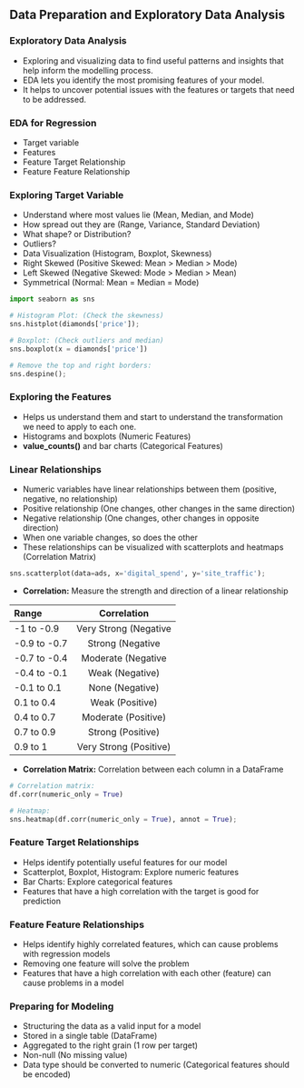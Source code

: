 ## **Data Preparation and Exploratory Data Analysis**

### Exploratory Data Analysis
- Exploring and visualizing data to find useful patterns and insights that help inform the modelling process.
- EDA lets you identify the most promising features of your model.
- It helps to uncover potential issues with the features or targets that need to be addressed.

### **EDA** for **Regression**
- Target variable
- Features
- Feature Target Relationship
- Feature Feature Relationship

### Exploring Target Variable
- Understand where most values lie (Mean, Median, and Mode)
- How spread out they are (Range, Variance, Standard Deviation)
- What shape? or Distribution?
- Outliers?
- Data Visualization (Histogram, Boxplot, Skewness)
- Right Skewed (Positive Skewed: Mean > Median > Mode)
- Left Skewed (Negative Skewed: Mode > Median > Mean)
- Symmetrical (Normal: Mean = Median = Mode)

```python
import seaborn as sns

# Histogram Plot: (Check the skewness)
sns.histplot(diamonds['price']);

# Boxplot: (Check outliers and median)
sns.boxplot(x = diamonds['price'])

# Remove the top and right borders:
sns.despine();
```      

### Exploring the Features
- Helps us understand them and start to understand the transformation we need to apply to each one.
- Histograms and boxplots (Numeric Features)
- **value_counts()** and bar charts (Categorical Features)

### Linear Relationships
- Numeric variables have linear relationships between them (positive, negative, no relationship)
- Positive relationship (One changes, other changes in the same direction)
- Negative relationship (One changes, other changes in opposite direction)
- When one variable changes, so does the other
- These relationships can be visualized with scatterplots and heatmaps (Correlation Matrix)
```python
sns.scatterplot(data=ads, x='digital_spend', y='site_traffic');
```
- **Correlation:** Measure the strength and direction of a linear relationship

Range | Correlation 
:--- | :---:
-1 to -0.9 | Very Strong (Negative
-0.9 to -0.7 | Strong (Negative
-0.7 to -0.4 | Moderate (Negative
-0.4 to -0.1 | Weak (Negative)
-0.1 to 0.1 | None (Negative)
0.1 to 0.4 | Weak (Positive)
0.4 to 0.7 | Moderate (Positive)
0.7 to 0.9 | Strong (Positive)
0.9 to 1 | Very Strong (Positive)

- **Correlation Matrix:** Correlation between each column in a DataFrame
```python
# Correlation matrix:
df.corr(numeric_only = True)

# Heatmap:
sns.heatmap(df.corr(numeric_only = True), annot = True);
```

### Feature Target Relationships
- Helps identify potentially useful features for our model
- Scatterplot, Boxplot, Histogram: Explore numeric features
- Bar Charts: Explore categorical features
- Features that have a high correlation with the target is good for prediction

### Feature Feature Relationships
- Helps identify highly correlated features, which can cause problems with regression models
- Removing one feature will solve the problem
- Features that have a high correlation with each other (feature) can cause problems in a model

### Preparing for Modeling
- Structuring the data as a valid input for a model
- Stored in a single table (DataFrame)
- Aggregated to the right grain (1 row per target)
- Non-null (No missing value)
- Data type should be converted to numeric (Categorical features should be encoded)
